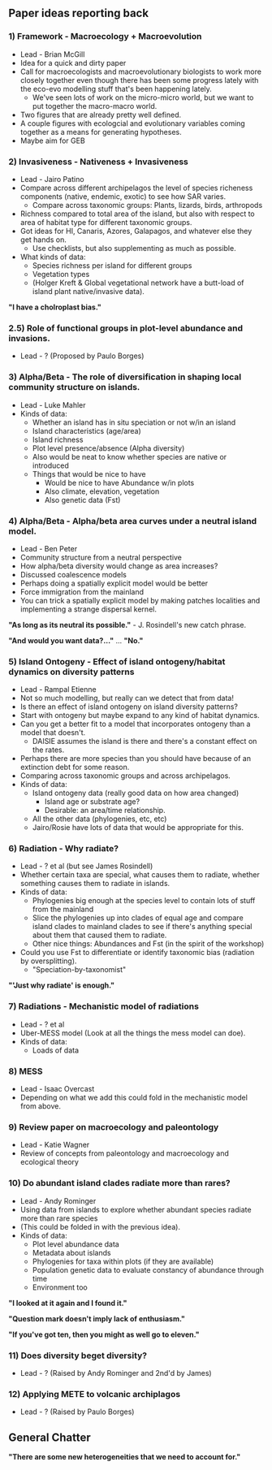 ## Paper ideas reporting back

### 1) Framework - Macroecology + Macroevolution
* Lead - Brian McGill
* Idea for a quick and dirty paper
* Call for macroecologists and macroevolutionary biologists to work more closely together even though there has been some progress lately with the eco-evo modelling stuff that's been happening lately.
    * We've seen lots of work on the micro-micro world, but we want to put together the macro-macro world.
* Two figures that are already pretty well defined.
* A couple figures with ecologcial and evolutionary variables coming together as a means for generating hypotheses.
* Maybe aim for GEB

### 2) Invasiveness - Nativeness + Invasiveness
* Lead - Jairo Patino
* Compare across different archipelagos the level of species richeness components (native, endemic, exotic) to see how SAR varies.
    * Compare across taxonomic groups: Plants, lizards, birds, arthropods
* Richness compared to total area of the island, but also with respect to area of habitat type for different taxonomic groups.
* Got ideas for HI, Canaris, Azores, Galapagos, and whatever else they get hands on.
    * Use checklists, but also supplementing as much as possible.
* What kinds of data:
    * Species richness per island for different groups
    * Vegetation types
    * (Holger Kreft & Global vegetational network have a butt-load of island plant native/invasive data).

**"I have a cholroplast bias."**

### 2.5) Role of functional groups in plot-level abundance and invasions.
* Lead - ? (Proposed by Paulo Borges)


### 3) Alpha/Beta - The role of diversification in shaping local community structure on islands.
* Lead - Luke Mahler
* Kinds of data:
    * Whether an island has in situ speciation or not w/in an island
    * Island characteristics (age/area)
    * Island richness
    * Plot level presence/absence (Alpha diversity)
    * Also would be neat to know whether species are native or introduced
    * Things that would be nice to have
        * Would be nice to have Abundance w/in plots
        * Also climate, elevation, vegetation
        * Also genetic data (Fst)

### 4) Alpha/Beta - Alpha/beta area curves under a neutral island model.
* Lead - Ben Peter
* Community structure from a neutral perspective
* How alpha/beta diversity would change as area increases?
* Discussed coalescence models
* Perhaps doing a spatially explicit model would be better
* Force immigration from the mainland
* You can trick a spatially explicit model by making patches localities and implementing a strange dispersal kernel.

**"As long as its neutral its possible."** - J. Rosindell's new catch phrase.

**"And would you want data?..."** ... **"No."**

### 5) Island Ontogeny - Effect of island ontogeny/habitat dynamics on diversity patterns
* Lead - Rampal Etienne
* Not so much modelling, but really can we detect that from data!
* Is there an effect of island ontogeny on island diversity patterns?
* Start with ontogeny but maybe expand to any kind of habitat dynamics.
* Can you get a better fit to a model that incorporates ontogeny than a model that doesn't.
    * DAISIE assumes the island is there and there's a constant effect on the rates.
* Perhaps there are more species than you should have because of an extinction debt for some reason.
* Comparing across taxonomic groups and across archipelagos.
* Kinds of data:
    * Island ontogeny data (really good data on how area changed)
        * Island age or substrate age?
        * Desirable: an area/time relationship.
    * All the other data (phylogenies, etc, etc)
    * Jairo/Rosie have lots of data that would be appropriate for this.

### 6) Radiation - Why radiate?
* Lead - ? et al (but see James Rosindell)
* Whether certain taxa are special, what causes them to radiate, whether something causes them to radiate in islands.
* Kinds of data:
    * Phylogenies big enough at the species level to contain lots of stuff from the mainland
    * Slice the phylogenies up into clades of equal age and compare island clades to mainland clades to see if there's anything special about them that caused them to radiate.
    * Other nice things: Abundances and Fst (in the spirit of the workshop)
* Could you use Fst to differentiate or identify taxonomic bias (radiation by oversplitting).
    * "Speciation-by-taxonomist"

**"'Just why radiate' is enough."**

### 7) Radiations - Mechanistic model of radiations
* Lead - ? et al
* Uber-MESS model (Look at all the things the mess model can doe).
* Kinds of data:
    * Loads of data

### 8) MESS
* Lead - Isaac Overcast
* Depending on what we add this could fold in the mechanistic model from above.

### 9) Review paper on macroecology and paleontology
* Lead - Katie Wagner
* Review of concepts from paleontology and macroecology and ecological theory

### 10) Do abundant island clades radiate more than rares?
* Lead - Andy Rominger
* Using data from islands to explore whether abundant species radiate more than rare species
* (This could be folded in with the previous idea).
* Kinds of data:
    * Plot level abundance data
    * Metadata about islands
    * Phylogenies for taxa within plots (if they are available)
    * Population genetic data to evaluate constancy of abundance through time
    * Environment too

**"I looked at it again and I found it."**

**"Question mark doesn't imply lack of enthusiasm."**

**"If you've got ten, then you might as well go to eleven."**

### 11) Does diversity beget diversity?
* Lead - ? (Raised by Andy Rominger and 2nd'd by James)

### 12) Applying METE to volcanic archiplagos
* Lead - ? (Raised by Paulo Borges)

## General Chatter

**"There are some new heterogeneities that we need to account for."**
